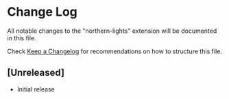 # Change Log

All notable changes to the "northern-lights" extension will be documented in this file.

Check [Keep a Changelog](http://keepachangelog.com/) for recommendations on how to structure this file.

## [Unreleased]

- Initial release

